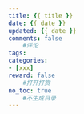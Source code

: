 ```yaml
---
title: {{ title }}
date: {{ date }}
updated: {{ date }}
comments: false
	#评论
tags: 
categories: 
- [xxx]
reward: false
	#打开打赏
no_toc: true
	#不生成目录
---
```

